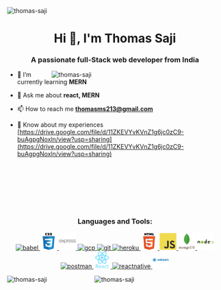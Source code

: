  <img src="https://visme.co/blog/wp-content/uploads/2019/10/animated-presentation-software-header-wide.gif" alt="thomas-saji" />
<h1 align="center">Hi 👋, I'm Thomas Saji</h1>
<h3 align="center">A passionate full-Stack web developer from India</h3>

 <img align="right" width= '400px' src="https://cdn.dribbble.com/users/1162077/screenshots/3848914/programmer.gif" alt="thomas-saji" />

- 🌱 I’m currently learning **MERN**

- 💬 Ask me about **react, MERN**

- 📫 How to reach me **thomasms213@gmail.com**

- 📄 Know about my experiences [https://drive.google.com/file/d/11ZKEVYvKVnZ1g6jc0zC9-buAgpgNoxln/view?usp=sharing](https://drive.google.com/file/d/11ZKEVYvKVnZ1g6jc0zC9-buAgpgNoxln/view?usp=sharing)
<br/>
<br/>
<br/>
<br/>
<br/>
<br/>
<h3 align="center">Languages and Tools:</h3>
<p align="center"> <a href="https://babeljs.io/" target="_blank" rel="noreferrer"> <img src="https://www.vectorlogo.zone/logos/babeljs/babeljs-icon.svg" alt="babel" width="40" height="40"/> </a> <a href="https://www.w3schools.com/css/" target="_blank" rel="noreferrer">
 <img src="https://raw.githubusercontent.com/devicons/devicon/master/icons/css3/css3-original-wordmark.svg" alt="css3" width="40" height="40"/> </a> <a href="https://expressjs.com" target="_blank" rel="noreferrer"> <img src="https://raw.githubusercontent.com/devicons/devicon/master/icons/express/express-original-wordmark.svg" alt="express" width="40" height="40"/> </a> <a href="https://cloud.google.com" target="_blank" rel="noreferrer"> <img src="https://www.vectorlogo.zone/logos/google_cloud/google_cloud-icon.svg" alt="gcp" width="40" height="40"/> </a> <a href="https://git-scm.com/" target="_blank" rel="noreferrer"> <img src="https://www.vectorlogo.zone/logos/git-scm/git-scm-icon.svg" alt="git" width="40" height="40"/> </a> <a href="https://heroku.com" target="_blank" rel="noreferrer"> <img src="https://www.vectorlogo.zone/logos/heroku/heroku-icon.svg" alt="heroku" width="40" height="40"/> </a> <a href="https://www.w3.org/html/" target="_blank" rel="noreferrer"> <img src="https://raw.githubusercontent.com/devicons/devicon/master/icons/html5/html5-original-wordmark.svg" alt="html5" width="40" height="40"/> </a> <a href="https://developer.mozilla.org/en-US/docs/Web/JavaScript" target="_blank" rel="noreferrer"> <img src="https://raw.githubusercontent.com/devicons/devicon/master/icons/javascript/javascript-original.svg" alt="javascript" width="40" height="40"/> </a> <a href="https://www.mongodb.com/" target="_blank" rel="noreferrer"> <img src="https://raw.githubusercontent.com/devicons/devicon/master/icons/mongodb/mongodb-original-wordmark.svg" alt="mongodb" width="40" height="40"/> </a> <a href="https://nodejs.org" target="_blank" rel="noreferrer"> <img src="https://raw.githubusercontent.com/devicons/devicon/master/icons/nodejs/nodejs-original-wordmark.svg" alt="nodejs" width="40" height="40"/> </a> <a href="https://postman.com" target="_blank" rel="noreferrer"> <img src="https://www.vectorlogo.zone/logos/getpostman/getpostman-icon.svg" alt="postman" width="40" height="40"/> </a> <a href="https://reactjs.org/" target="_blank" rel="noreferrer"> <img src="https://raw.githubusercontent.com/devicons/devicon/master/icons/react/react-original-wordmark.svg" alt="react" width="40" height="40"/> </a> <a href="https://reactnative.dev/" target="_blank" rel="noreferrer"> 
 <img src="https://reactnative.dev/img/header_logo.svg" alt="reactnative" width="40" height="40"/> </a>  <a href="https://webpack.js.org" target="_blank" rel="noreferrer"> 
<img src="https://raw.githubusercontent.com/devicons/devicon/d00d0969292a6569d45b06d3f350f463a0107b0d/icons/webpack/webpack-original-wordmark.svg" alt="webpack" width="40" height="40"/> </a> </p>
<p display="flex" ><img margin=10px src="https://github-readme-stats.vercel.app/api/top-langs?username=thomas-saji&show_icons=true&locale=en&layout=compact" alt="thomas-saji" /><img width=300px margin=10px align="right" src="https://github-readme-streak-stats.herokuapp.com/?user=thomas-saji&" alt="thomas-saji" /></p>
